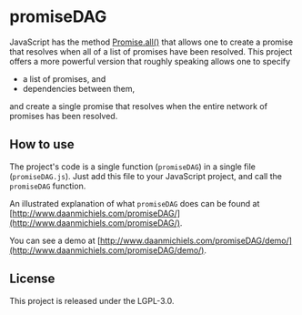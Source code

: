 # promiseDAG

JavaScript has the method [Promise.all()](https://developer.mozilla.org/en-US/docs/Web/JavaScript/Reference/Global_Objects/Promise/all)
that allows one to create a promise that resolves when all of a list of promises have been resolved.
This project offers a more powerful version that roughly speaking allows one to specify

- a list of promises, and
- dependencies between them,

and create a single promise that resolves when the entire network of promises has been resolved.

## How to use

The project's code is a single function (`promiseDAG`) in a single file (`promiseDAG.js`).
Just add this file to your JavaScript project, and call the `promiseDAG` function.

An illustrated explanation of what `promiseDAG` does can be found at [http://www.daanmichiels.com/promiseDAG/](http://www.daanmichiels.com/promiseDAG/).

You can see a demo at [http://www.daanmichiels.com/promiseDAG/demo/](http://www.daanmichiels.com/promiseDAG/demo/).

## License

This project is released under the LGPL-3.0.
